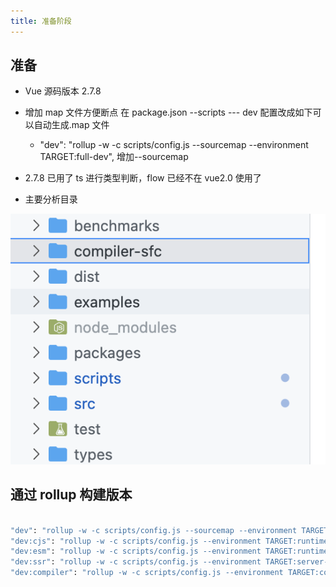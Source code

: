 ```yaml
---
title: 准备阶段
---
```


## 准备

- Vue 源码版本 2.7.8
- 增加 map 文件方便断点 在 package.json --scripts --- dev 配置改成如下可以自动生成.map 文件

  - "dev": "rollup -w -c scripts/config.js --sourcemap --environment TARGET:full-dev", 增加--sourcemap

- 2.7.8 已用了 ts 进行类型判断，flow 已经不在 vue2.0 使用了
- 主要分析目录

![image-20220827102128861](https://raw.githubusercontent.com/aymfx/pic/mian/img/image-20220827102128861.png)

## 通过 rollup 构建版本

```sh

"dev": "rollup -w -c scripts/config.js --sourcemap --environment TARGET:full-dev",
"dev:cjs": "rollup -w -c scripts/config.js --environment TARGET:runtime-cjs-dev",
"dev:esm": "rollup -w -c scripts/config.js --environment TARGET:runtime-esm",
"dev:ssr": "rollup -w -c scripts/config.js --environment TARGET:server-renderer",
"dev:compiler": "rollup -w -c scripts/config.js --environment TARGET:compiler ",

```